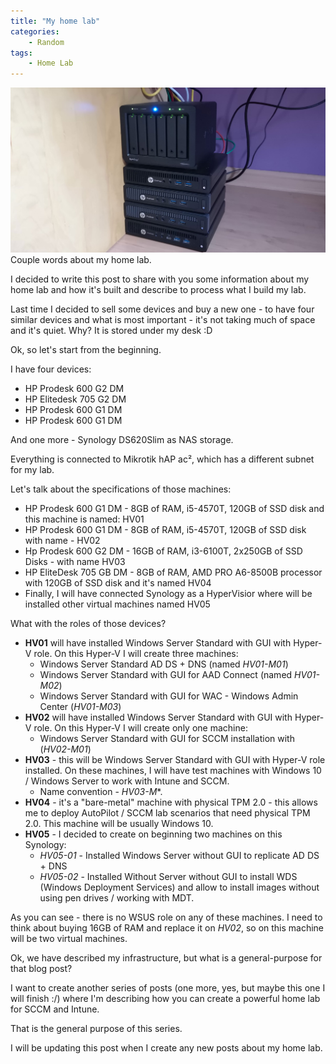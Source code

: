 ```yaml
---
title: "My home lab"
categories:
    - Random
tags:
    - Home Lab
---
```

![My home lab](/assets/images/top_images/HomeLab.jpg) Couple words about my home lab.

I decided to write this post to share with you some information about my home lab and how it's built and describe to process what I build my lab.

Last time I decided to sell some devices and buy a new one - to have four similar devices and what is most important - it's not taking much of space and it's quiet. Why? It is stored under my desk :D

Ok, so let's start from the beginning. 

I have four devices:

* HP Prodesk 600 G2 DM
* HP Elitedesk 705 G2 DM
* HP Prodesk 600 G1 DM
* HP Prodesk 600 G1 DM

And one more - Synology DS620Slim as NAS storage.

Everything is connected to Mikrotik hAP ac², which has a different subnet for my lab.

Let's talk about the specifications of those machines:

* HP Prodesk 600 G1 DM - 8GB of RAM, i5-4570T, 120GB of SSD disk and this machine is named: HV01
* HP Prodesk 600 G1 DM - 8GB of RAM, i5-4570T, 120GB of SSD disk with name - HV02
* Hp Prodesk 600 G2 DM - 16GB of RAM, i3-6100T, 2x250GB of SSD Disks - with name HV03
* HP EliteDesk 705 GB DM - 8GB of RAM, AMD PRO A6-8500B processor with 120GB of SSD disk and it's named HV04
* Finally, I will have connected Synology as a HyperVisior where will be installed other virtual machines named HV05

What with the roles of those devices?

* **HV01** will have installed Windows Server Standard with GUI with Hyper-V role. On this Hyper-V I will create three machines:
    * Windows Server Standard AD DS + DNS (named *HV01-M01*)
    * Windows Server Standard with GUI for AAD Connect (named *HV01-M02*)
    * Windows Server Standard with GUI for WAC - Windows Admin Center (*HV01-M03*)
* **HV02** will have installed Windows Server Standard with GUI with Hyper-V role. On this Hyper-V I will create only one machine:
    * Windows Server Standard with GUI for SCCM installation with (*HV02-M01*)
* **HV03** - this will be Windows Server Standard with GUI with Hyper-V role installed. On these machines, I will have test machines with Windows 10 / Windows Server to work with Intune and SCCM. 
    * Name convention - *HV03-M**. 
* **HV04** - it's a "bare-metal" machine with physical TPM 2.0 - this allows me to deploy AutoPilot / SCCM lab scenarios that need physical TPM 2.0. This machine will be usually Windows 10.
* **HV05** - I decided to create on beginning two machines on this Synology:
    * *HV05-01* - Installed Windows Server without GUI to replicate AD DS + DNS
    * *HV05-02* - Installed Without Server without GUI to install WDS (Windows Deployment Services) and allow to install images without using pen drives / working with MDT. 

As you can see - there is no WSUS role on any of these machines. I need to think about buying 16GB of RAM and replace it on *HV02*, so on this machine will be two virtual machines.

Ok, we have described my infrastructure, but what is a general-purpose for that blog post?

I  want to create another series of posts (one more, yes, but maybe this one I will finish :/) where I'm describing how you can create a powerful home lab for SCCM and Intune. 

That is the general purpose of this series.

I will be updating this post when I create any new posts about my home lab.
